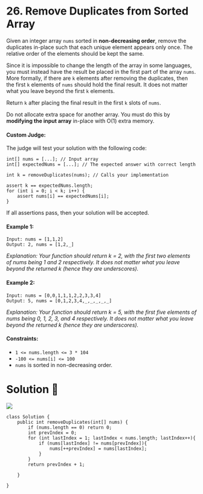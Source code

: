 # 26. Remove Duplicates from Sorted Array

Given an integer array ```nums``` sorted in **non-decreasing order**, remove the duplicates in-place such that each unique element appears only once. 
The relative order of the elements should be kept the same.

Since it is impossible to change the length of the array in some languages, you must instead have the result be placed in the first part of the array ```nums```. 
More formally, if there are ```k``` elements after removing the duplicates, then the first ```k``` elements of ```nums``` should hold the final result. 
It does not matter what you leave beyond the first ```k``` elements.

Return ```k``` after placing the final result in the first ```k``` slots of ```nums```.

Do not allocate extra space for another array. You must do this by **modifying the input array** in-place with O(1) extra memory.

#### Custom Judge:

The judge will test your solution with the following code:
```
int[] nums = [...]; // Input array
int[] expectedNums = [...]; // The expected answer with correct length

int k = removeDuplicates(nums); // Calls your implementation

assert k == expectedNums.length;
for (int i = 0; i < k; i++) {
    assert nums[i] == expectedNums[i];
}
```
If all assertions pass, then your solution will be accepted.

#### Example 1:
```
Input: nums = [1,1,2]
Output: 2, nums = [1,2,_]
```
*Explanation: Your function should return k = 2, with the first two elements of nums being 1 and 2 respectively.
It does not matter what you leave beyond the returned k (hence they are underscores).*

#### Example 2:
```
Input: nums = [0,0,1,1,1,2,2,3,3,4]
Output: 5, nums = [0,1,2,3,4,_,_,_,_,_]
```
*Explanation: Your function should return k = 5, with the first five elements of nums being 0, 1, 2, 3, and 4 respectively.
It does not matter what you leave beyond the returned k (hence they are underscores).*
 
#### Constraints:

- ```1 <= nums.length <= 3 * 104```
- ```-100 <= nums[i] <= 100```
- ```nums``` is sorted in non-decreasing order.

# Solution :dart:
![](https://img.shields.io/badge/language-Java-green.svg)
```
class Solution {
    public int removeDuplicates(int[] nums) {
        if (nums.length == 0) return 0;
        int prevIndex = 0;
        for (int lastIndex = 1; lastIndex < nums.length; lastIndex++){
            if (nums[lastIndex] != nums[prevIndex]){
                nums[++prevIndex] = nums[lastIndex];       
            }
        }
        return prevIndex + 1;

    }
    
}
```
